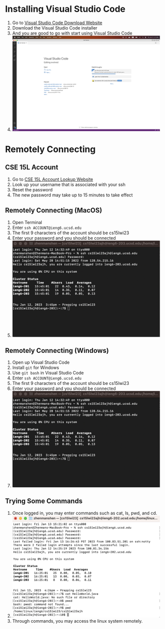 # Installing Visual Studio Code
1. Go to [Visual Studio Code Download Website](https://code.visualstudio.com/)
2. Download the Visual Studio Code installer 
3. And you are good to go with start using Visual Studio Code
4. ![Image](https://github.com/ZhenmanShen/cse15l-lab-reports/blob/bcaba65b62e189e8c2e58df7a865c935e8c485ca/Week1LabReportImage3.png)
# Remotely Connecting
## CSE 15L Account
1. Go to [CSE 15L Account Lookup Website](https://sdacs.ucsd.edu/~icc/index.php)
2. Look up your username that is associated with your ssh
3. Reset the password 
4. The new password may take up to 15 minutes to take effect
## Remotely Connecting (MacOS) 
1. Open Terminal 
2. Enter `ssh ACCOUNT@ieng6.ucsd.edu`
3. The first 9 characters of the account should be cs15lwi23
4. Enter your password and you should be connected
5. ![Image](https://github.com/ZhenmanShen/cse15l-lab-reports/blob/7945afb0c54661e42a843d2b26faa844826ab08d/Week1LabReportImage1.png)
## Remotely Connecting (Windows)
1. Open up Visual Studio Code
2. Install `git` for Windows 
3. Use `git bash` in Visual Studio Code
4. Enter `ssh ACCOUNT@ieng6.ucsd.edu`
5. The first 9 characters of the account should be cs15lwi23
6. Enter your password and you should be connected
7. ![Image](https://github.com/ZhenmanShen/cse15l-lab-reports/blob/7945afb0c54661e42a843d2b26faa844826ab08d/Week1LabReportImage1.png)
## Trying Some Commands
1. Once logged in, you may enter commands such as cat, ls, pwd, and cd.
3. ![Image](https://github.com/ZhenmanShen/cse15l-lab-reports/blob/3779a0f4a9118af87419f2f682f14496eb87138b/Week1LabReportImage2.png)
4. Through commands, you may access the linux system remotely. 
